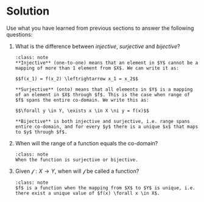 # Solution
Use what you have learned from previous sections to answer the following questions:

1. What is the difference between *injective*, *surjective* and *bijective*?

    ```{admonition} Answer
    :class: note
    **Injective** (one-to-one) means that an element in $Y$ cannot be a mapping of more than 1 element from $X$. We can write it as:

    $$f(x_1) = f(x_2) \leftrightarrow x_1 = x_2$$

    **Surjective** (onto) means that all elements in $Y$ is a mapping of an element in $X$ through $f$. This is the case when range of $f$ spans the entire co-domain. We write this as:

    $$\forall y \in Y, \exists x \in X \ni y = f(x)$$ 

    **Bijective** is both injective and surjective, i.e. range spans entire co-domain, and for every $y$ there is a unique $x$ that maps to $y$ through $f$.
    ```

2. When will the range of a function equals the co-domain?</span>

    ```{admonition} Answer
    :class: note
    When the function is surjective or bijective.
    ```

3. Given $\mathcal{f}: X \rightarrow Y$, when will $\mathcal{f}$ be called a function?</span>
    ```{admonition} Answer
    :class: note
    $f$ is a function when the mapping from $X$ to $Y$ is unique, i.e. there exist a unique value of $f(x) \forall x \in X$.
    ```